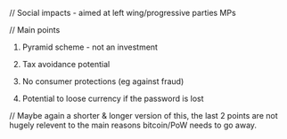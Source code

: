 // Social impacts - aimed at left wing/progressive parties MPs

// Main points

1. Pyramid scheme - not an investment

2. Tax avoidance potential 

3. No consumer protections (eg against fraud)

4. Potential to loose currency if the password is lost

// Maybe again a shorter & longer version of this, the last 2 points are not hugely relevent to the main reasons bitcoin/PoW needs to go away.
